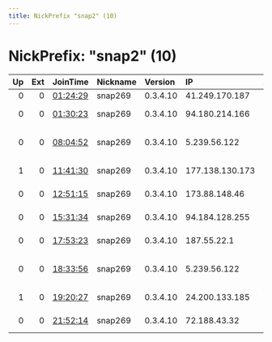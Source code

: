 ```yaml
---
title: NickPrefix "snap2" (10)
---
```


# NickPrefix: "snap2" (10)

|   Up |   Ext | JoinTime                                                                                            | Nickname   | Version   | IP              | AS                                       | CC   |   ORp |   Dirp | OS    | Contact   |   eFamMembers |
|-----:|------:|:----------------------------------------------------------------------------------------------------|:-----------|:----------|:----------------|:-----------------------------------------|:-----|------:|-------:|:------|:----------|--------------:|
|    0 |     0 | [01:24:29](https://metrics.torproject.org/rs.html#details/FD641DB1982E15F4921FD87301C3A501860966B9) | snap269    | 0.3.4.10  | 41.249.170.187  | MT-MPLS                                  | ma   | 44669 |      0 | Linux | None      |             1 |
|    0 |     0 | [01:30:23](https://metrics.torproject.org/rs.html#details/FC9F586B9F1A6FE56643459312F84F650F302136) | snap269    | 0.3.4.10  | 94.180.214.166  | JSC ER-Telecom Holding                   | ru   | 35965 |      0 | Linux | None      |             1 |
|    0 |     0 | [08:04:52](https://metrics.torproject.org/rs.html#details/88B3CFC8ACF7FEBE0492D33B3914EBB612E47E6D) | snap269    | 0.3.4.10  | 5.239.56.122    | Telecommunication Infrastructure Company | ir   | 42527 |      0 | Linux | None      |             1 |
|    1 |     0 | [11:41:30](https://metrics.torproject.org/rs.html#details/172A19006F2E75B0A7C3E220E829CD56F105F394) | snap269    | 0.3.4.10  | 177.138.130.173 | TELEFu00D4NICA BRASIL S.A                | br   | 41109 |      0 | Linux | None      |             1 |
|    0 |     0 | [12:51:15](https://metrics.torproject.org/rs.html#details/72C36A87746BC3DD6B5BEB9BBD1FC6F53C931D76) | snap269    | 0.3.4.10  | 173.88.148.46   | Time Warner Cable Internet LLC           | us   | 46783 |      0 | Linux | None      |             1 |
|    0 |     0 | [15:31:34](https://metrics.torproject.org/rs.html#details/95337A60D604037EC9B5DCA55557C9ADFDD38576) | snap269    | 0.3.4.10  | 94.184.128.255  | Sharif University Of Technology          | ir   | 35599 |      0 | Linux | None      |             1 |
|    0 |     0 | [17:53:23](https://metrics.torproject.org/rs.html#details/6BDB8DF5ABFBCFBD4684632307AC960FCB2B30FA) | snap269    | 0.3.4.10  | 187.55.22.1     | Brasil Telecom S/A - Filial Distrito Fed | br   | 45949 |      0 | Linux | None      |             1 |
|    0 |     0 | [18:33:56](https://metrics.torproject.org/rs.html#details/DF4803A64AEADA1C878CE662FF13932AC3084998) | snap269    | 0.3.4.10  | 5.239.56.122    | Telecommunication Infrastructure Company | ir   | 40823 |      0 | Linux | None      |             1 |
|    1 |     0 | [19:20:27](https://metrics.torproject.org/rs.html#details/00451DF76461A98704E5925CDE4CC41C4974DD49) | snap269    | 0.3.4.10  | 24.200.133.185  | Videotron Telecom Ltee                   | ca   | 46137 |      0 | Linux | None      |             1 |
|    0 |     0 | [21:52:14](https://metrics.torproject.org/rs.html#details/1D80029A971DEAD9C54DAA8FB6A1082C75A5938D) | snap269    | 0.3.4.10  | 72.188.43.32    | BRIGHT HOUSE NETWORKS, LLC               | us   | 41179 |      0 | Linux | None      |             1 |
